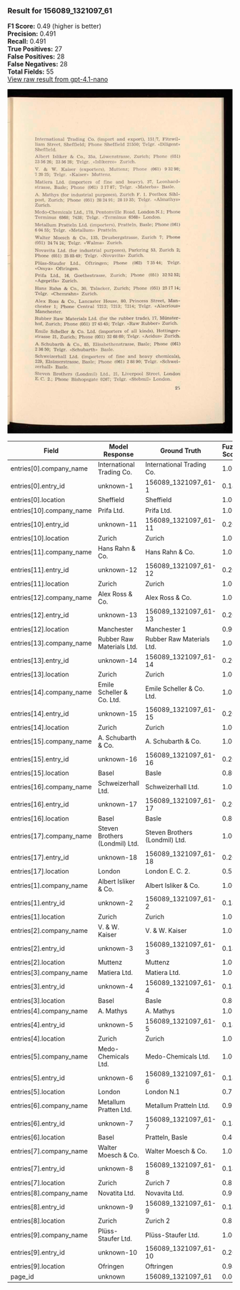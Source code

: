 ### Result for 156089_1321097_61
**F1 Score:** 0.49 (higher is better)<br>**Precision:** 0.491<br>**Recall:** 0.491<br>**True Positives:** 27<br>**False Positives:** 28<br>**False Negatives:** 28<br>**Total Fields:** 55<br>[View raw result from gpt-4.1-nano](https://github.com/RISE-UNIBAS/humanities_data_benchmark/blob/main/results/2025-10-28/T0345/request_T0345_156089_1321097_61.json)

<img src="https://github.com/RISE-UNIBAS/humanities_data_benchmark/blob/main/benchmarks/company_lists/images/156089_1321097_61.jpg?raw=true" alt="156089_1321097_61" width="600px">

| Field | Model Response | Ground Truth | Fuzzy Score | Match |
|-------|----------------|--------------|-------------|-------|
| entries[0].company_name | International Trading Co. | International Trading Co. | 1.000 | ✅ |
| entries[0].entry_id | unknown-1 | 156089_1321097_61-1 | 0.143 | ❌ |
| entries[0].location | Sheffield | Sheffield | 1.000 | ✅ |
| entries[10].company_name | Prifa Ltd. | Prifa Ltd. | 1.000 | ✅ |
| entries[10].entry_id | unknown-11 | 156089_1321097_61-11 | 0.200 | ❌ |
| entries[10].location | Zurich | Zurich | 1.000 | ✅ |
| entries[11].company_name | Hans Rahn & Co. | Hans Rahn & Co. | 1.000 | ✅ |
| entries[11].entry_id | unknown-12 | 156089_1321097_61-12 | 0.200 | ❌ |
| entries[11].location | Zurich | Zurich | 1.000 | ✅ |
| entries[12].company_name | Alex Ross & Co. | Alex Ross & Co. | 1.000 | ✅ |
| entries[12].entry_id | unknown-13 | 156089_1321097_61-13 | 0.200 | ❌ |
| entries[12].location | Manchester | Manchester 1 | 0.909 | ❌ |
| entries[13].company_name | Rubber Raw Materials Ltd. | Rubber Raw Materials Ltd. | 1.000 | ✅ |
| entries[13].entry_id | unknown-14 | 156089_1321097_61-14 | 0.200 | ❌ |
| entries[13].location | Zurich | Zurich | 1.000 | ✅ |
| entries[14].company_name | Emile Scheller & Co. Ltd. | Emile Scheller & Co. Ltd. | 1.000 | ✅ |
| entries[14].entry_id | unknown-15 | 156089_1321097_61-15 | 0.200 | ❌ |
| entries[14].location | Zurich | Zurich | 1.000 | ✅ |
| entries[15].company_name | A. Schubarth & Co. | A. Schubarth & Co. | 1.000 | ✅ |
| entries[15].entry_id | unknown-16 | 156089_1321097_61-16 | 0.200 | ❌ |
| entries[15].location | Basel | Basle | 0.800 | ❌ |
| entries[16].company_name | Schweizerhall Ltd. | Schweizerhall Ltd. | 1.000 | ✅ |
| entries[16].entry_id | unknown-17 | 156089_1321097_61-17 | 0.200 | ❌ |
| entries[16].location | Basel | Basle | 0.800 | ❌ |
| entries[17].company_name | Steven Brothers (Londmil) Ltd. | Steven Brothers (Londmil) Ltd. | 1.000 | ✅ |
| entries[17].entry_id | unknown-18 | 156089_1321097_61-18 | 0.200 | ❌ |
| entries[17].location | London | London E. C. 2. | 0.571 | ❌ |
| entries[1].company_name | Albert Isliker & Co. | Albert Isliker & Co. | 1.000 | ✅ |
| entries[1].entry_id | unknown-2 | 156089_1321097_61-2 | 0.143 | ❌ |
| entries[1].location | Zurich | Zurich | 1.000 | ✅ |
| entries[2].company_name | V. & W. Kaiser | V. & W. Kaiser | 1.000 | ✅ |
| entries[2].entry_id | unknown-3 | 156089_1321097_61-3 | 0.143 | ❌ |
| entries[2].location | Muttenz | Muttenz | 1.000 | ✅ |
| entries[3].company_name | Matiera Ltd. | Matiera Ltd. | 1.000 | ✅ |
| entries[3].entry_id | unknown-4 | 156089_1321097_61-4 | 0.143 | ❌ |
| entries[3].location | Basel | Basle | 0.800 | ❌ |
| entries[4].company_name | A. Mathys | A. Mathys | 1.000 | ✅ |
| entries[4].entry_id | unknown-5 | 156089_1321097_61-5 | 0.143 | ❌ |
| entries[4].location | Zurich | Zurich | 1.000 | ✅ |
| entries[5].company_name | Medo-Chemicals Ltd. | Medo-Chemicals Ltd. | 1.000 | ✅ |
| entries[5].entry_id | unknown-6 | 156089_1321097_61-6 | 0.143 | ❌ |
| entries[5].location | London | London N.1 | 0.750 | ❌ |
| entries[6].company_name | Metallum Pratten Ltd. | Metallum Pratteln Ltd. | 0.977 | ✅ |
| entries[6].entry_id | unknown-7 | 156089_1321097_61-7 | 0.143 | ❌ |
| entries[6].location | Basel | Pratteln, Basle | 0.400 | ❌ |
| entries[7].company_name | Walter Moesch & Co. | Walter Moesch & Co. | 1.000 | ✅ |
| entries[7].entry_id | unknown-8 | 156089_1321097_61-8 | 0.143 | ❌ |
| entries[7].location | Zurich | Zurich 7 | 0.857 | ❌ |
| entries[8].company_name | Novatita Ltd. | Novavita Ltd. | 0.923 | ✅ |
| entries[8].entry_id | unknown-9 | 156089_1321097_61-9 | 0.143 | ❌ |
| entries[8].location | Zurich | Zurich 2 | 0.857 | ❌ |
| entries[9].company_name | Plüss-Staufer Ltd. | Plüss-Staufer Ltd. | 1.000 | ✅ |
| entries[9].entry_id | unknown-10 | 156089_1321097_61-10 | 0.200 | ❌ |
| entries[9].location | Ofringen | Oftringen | 0.941 | ✅ |
| page_id | unknown | 156089_1321097_61 | 0.000 | ❌ |
